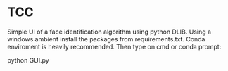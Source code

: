 # TCC
Simple UI of a face identification algorithm using python DLIB.
Using a windows ambient install the packages from requirements.txt. Conda enviroment is heavily recommended.
Then type on cmd or conda prompt:

python GUI.py
